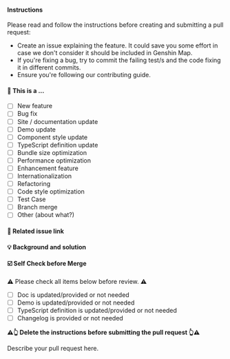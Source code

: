<!-- Click "Preview" for a more readable version -->

#### Instructions

Please read and follow the instructions before creating and submitting a pull request:

- Create an issue explaining the feature. It could save you some effort in case we don't consider it should be included in Genshin Map.
- If you're fixing a bug, try to commit the failing test/s and the code fixing it in different commits.
- Ensure you're following our contributing guide.

#### 🤔 This is a ...

- [ ] New feature
- [ ] Bug fix
- [ ] Site / documentation update
- [ ] Demo update
- [ ] Component style update
- [ ] TypeScript definition update
- [ ] Bundle size optimization
- [ ] Performance optimization
- [ ] Enhancement feature
- [ ] Internationalization
- [ ] Refactoring
- [ ] Code style optimization
- [ ] Test Case
- [ ] Branch merge
- [ ] Other (about what?)

#### 🔗 Related issue link

<!--
1. Describe the source of requirement, like related issue link.
-->

#### 💡 Background and solution

<!--
1. Describe the problem and the scenario.
2. GIF or snapshot should be provided if includes UI/interactive modification.
3. How to fix the problem, and list final API implementation and usage sample if that is a new feature.
-->

#### ☑️ Self Check before Merge

⚠️ Please check all items below before review. ⚠️

- [ ] Doc is updated/provided or not needed
- [ ] Demo is updated/provided or not needed
- [ ] TypeScript definition is updated/provided or not needed
- [ ] Changelog is provided or not needed

**⚠️👆 Delete the instructions before submitting the pull request 👆⚠️**

Describe your pull request here.
